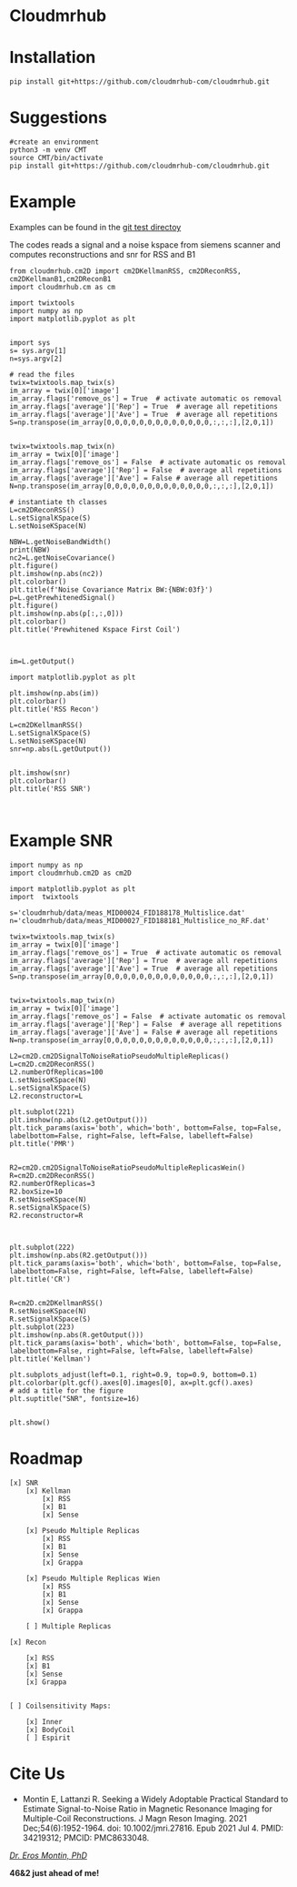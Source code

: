 # Cloudmrhub


# Installation
```
pip install git+https://github.com/cloudmrhub-com/cloudmrhub.git

```

# Suggestions
```
#create an environment 
python3 -m venv CMT
source CMT/bin/activate
pip install git+https://github.com/cloudmrhub-com/cloudmrhub.git
```
# Example
Examples can be found in the [git test directoy](https://github.com/cloudmrhub-com/cloudmrhub/tree/main/cloudmrhub/test)

The codes reads a signal and a noise kspace from siemens scanner and computes reconstructions and snr for RSS and B1

```
from cloudmrhub.cm2D import cm2DKellmanRSS, cm2DReconRSS, cm2DKellmanB1,cm2DReconB1
import cloudmrhub.cm as cm

import twixtools
import numpy as np
import matplotlib.pyplot as plt


import sys
s= sys.argv[1]
n=sys.argv[2]

# read the files
twix=twixtools.map_twix(s)
im_array = twix[0]['image']
im_array.flags['remove_os'] = True  # activate automatic os removal
im_array.flags['average']['Rep'] = True  # average all repetitions
im_array.flags['average']['Ave'] = True  # average all repetitions
S=np.transpose(im_array[0,0,0,0,0,0,0,0,0,0,0,0,0,:,:,:],[2,0,1])


twix=twixtools.map_twix(n)
im_array = twix[0]['image']
im_array.flags['remove_os'] = False  # activate automatic os removal
im_array.flags['average']['Rep'] = False  # average all repetitions
im_array.flags['average']['Ave'] = False # average all repetitions
N=np.transpose(im_array[0,0,0,0,0,0,0,0,0,0,0,0,0,:,:,:],[2,0,1])

# instantiate th classes
L=cm2DReconRSS()
L.setSignalKSpace(S)
L.setNoiseKSpace(N)

NBW=L.getNoiseBandWidth()
print(NBW)
nc2=L.getNoiseCovariance()
plt.figure()
plt.imshow(np.abs(nc2))
plt.colorbar()
plt.title(f'Noise Covariance Matrix BW:{NBW:03f}')
p=L.getPrewhitenedSignal()
plt.figure()
plt.imshow(np.abs(p[:,:,0]))
plt.colorbar()
plt.title('Prewhitened Kspace First Coil')



im=L.getOutput()

import matplotlib.pyplot as plt

plt.imshow(np.abs(im))
plt.colorbar()
plt.title('RSS Recon')

L=cm2DKellmanRSS()
L.setSignalKSpace(S)
L.setNoiseKSpace(N)
snr=np.abs(L.getOutput())


plt.imshow(snr)
plt.colorbar()
plt.title('RSS SNR')



```



# Example SNR
```
import numpy as np
import cloudmrhub.cm2D as cm2D

import matplotlib.pyplot as plt
import  twixtools

s='cloudmrhub/data/meas_MID00024_FID188178_Multislice.dat'
n='cloudmrhub/data/meas_MID00027_FID188181_Multislice_no_RF.dat'

twix=twixtools.map_twix(s)
im_array = twix[0]['image']
im_array.flags['remove_os'] = True  # activate automatic os removal
im_array.flags['average']['Rep'] = True  # average all repetitions
im_array.flags['average']['Ave'] = True  # average all repetitions
S=np.transpose(im_array[0,0,0,0,0,0,0,0,0,0,0,0,0,:,:,:],[2,0,1])


twix=twixtools.map_twix(n)
im_array = twix[0]['image']
im_array.flags['remove_os'] = False  # activate automatic os removal
im_array.flags['average']['Rep'] = False  # average all repetitions
im_array.flags['average']['Ave'] = False # average all repetitions
N=np.transpose(im_array[0,0,0,0,0,0,0,0,0,0,0,0,0,:,:,:],[2,0,1])

L2=cm2D.cm2DSignalToNoiseRatioPseudoMultipleReplicas()
L=cm2D.cm2DReconRSS()
L2.numberOfReplicas=100
L.setNoiseKSpace(N)
L.setSignalKSpace(S)
L2.reconstructor=L

plt.subplot(221)
plt.imshow(np.abs(L2.getOutput()))
plt.tick_params(axis='both', which='both', bottom=False, top=False, labelbottom=False, right=False, left=False, labelleft=False)
plt.title('PMR')


R2=cm2D.cm2DSignalToNoiseRatioPseudoMultipleReplicasWein()
R=cm2D.cm2DReconRSS()
R2.numberOfReplicas=3
R2.boxSize=10
R.setNoiseKSpace(N)
R.setSignalKSpace(S)
R2.reconstructor=R



plt.subplot(222)
plt.imshow(np.abs(R2.getOutput()))
plt.tick_params(axis='both', which='both', bottom=False, top=False, labelbottom=False, right=False, left=False, labelleft=False)
plt.title('CR')


R=cm2D.cm2DKellmanRSS()
R.setNoiseKSpace(N)
R.setSignalKSpace(S)
plt.subplot(223)
plt.imshow(np.abs(R.getOutput()))
plt.tick_params(axis='both', which='both', bottom=False, top=False, labelbottom=False, right=False, left=False, labelleft=False)
plt.title('Kellman')

plt.subplots_adjust(left=0.1, right=0.9, top=0.9, bottom=0.1)
plt.colorbar(plt.gcf().axes[0].images[0], ax=plt.gcf().axes)
# add a title for the figure
plt.suptitle("SNR", fontsize=16)


plt.show()
```
# Roadmap
    [x] SNR
        [x] Kellman
            [x] RSS
            [x] B1
            [x] Sense

        [x] Pseudo Multiple Replicas 
            [x] RSS
            [x] B1
            [x] Sense
            [x] Grappa

        [x] Pseudo Multiple Replicas Wien
            [x] RSS
            [x] B1
            [x] Sense
            [x] Grappa

        [ ] Multiple Replicas

    [x] Recon

        [x] RSS
        [x] B1
        [x] Sense
        [x] Grappa
        

    [ ] Coilsensitivity Maps:

        [x] Inner
        [x] BodyCoil
        [ ] Espirit
    


# Cite Us

- Montin E, Lattanzi R. Seeking a Widely Adoptable Practical Standard to Estimate Signal-to-Noise Ratio in Magnetic Resonance Imaging for Multiple-Coil Reconstructions. J Magn Reson Imaging. 2021 Dec;54(6):1952-1964. doi: 10.1002/jmri.27816. Epub 2021 Jul 4. PMID: 34219312; PMCID: PMC8633048.


[*Dr. Eros Montin, PhD*](http://me.biodimensional.com)

**46&2 just ahead of me!**
